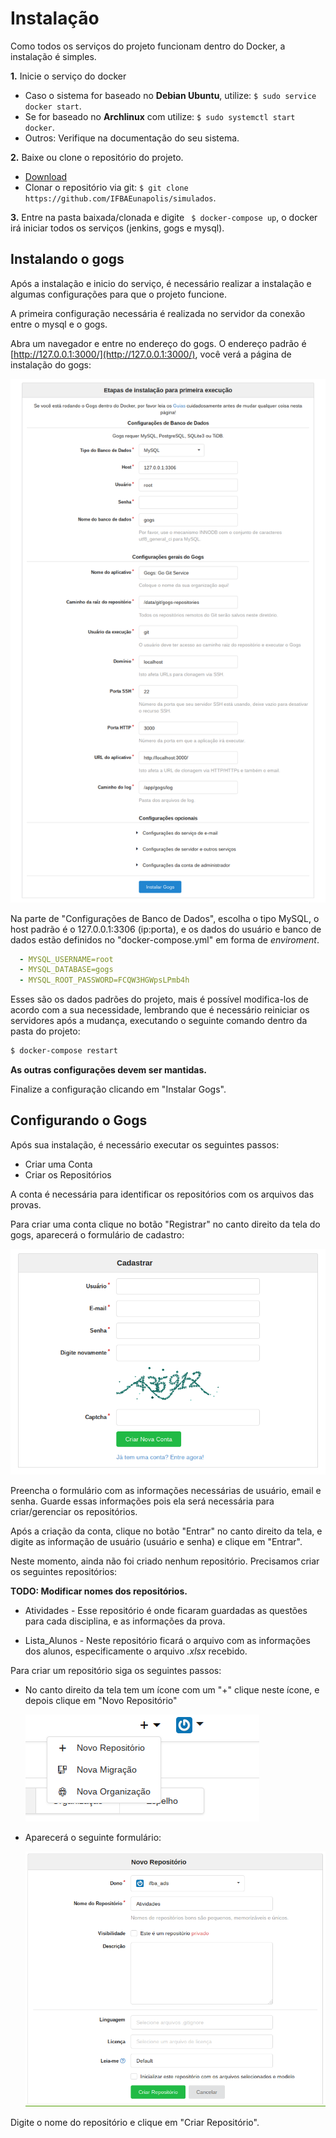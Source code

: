 # Instalação

Como todos os serviços do projeto funcionam dentro do Docker, a instalação é simples.

**1.** Inicie o serviço do docker
  * Caso o sistema for baseado no **Debian Ubuntu**, utilize: `$ sudo service docker start`.
  * Se for baseado no **Archlinux** com utilize: `$ sudo systemctl start docker`.
  * Outros: Verifique na documentação do seu sistema.

**2.** Baixe ou clone o repositório do projeto.
  * [Download](https://github.com/IFBAEunapolis/simulados/archive/master.zip)
  * Clonar o repositório via git: ` $ git clone https://github.com/IFBAEunapolis/simulados `.

**3.** Entre na pasta baixada/clonada e digite ` $ docker-compose up`, o docker irá iniciar todos os serviços (jenkins, gogs e mysql).

## Instalando o gogs

Após a instalação e inicio do serviço, é necessário realizar a instalação e algumas configurações para que o projeto funcione.

A primeira configuração necessária é realizada no servidor da conexão entre o mysql e o gogs.

Abra um navegador e entre no endereço do gogs. O endereço padrão é [http://127.0.0.1:3000/](http://127.0.0.1:3000/), você verá a página de instalação do gogs:

![Instalação do Gogs](/docs/imagens/gogs_instalacao.png)

Na parte de "Configurações de Banco de Dados", escolha o tipo MySQL, o host padrão é o 127.0.0.1:3306 (ip:porta), e os dados do usuário e banco de dados estão definidos no "docker-compose.yml" em forma de *enviroment*.

``` yaml
  - MYSQL_USERNAME=root
  - MYSQL_DATABASE=gogs
  - MYSQL_ROOT_PASSWORD=FCQW3HGWpsLPmb4h
```

Esses são os dados padrões do projeto, mais é possível modifica-los de acordo com a sua necessidade, lembrando que é necessário reiniciar os servidores após a mudança, executando o seguinte comando dentro da pasta do projeto:
``` sh
$ docker-compose restart
```

**As outras configurações devem ser mantidas.**

Finalize a configuração clicando em "Instalar Gogs".

## Configurando o Gogs

Após sua instalação, é necessário executar os seguintes passos:

* Criar uma Conta
* Criar os Repositórios

A conta é necessária para identificar os repositórios com os arquivos das provas.

Para criar uma conta clique no botão "Registrar" no canto direito da tela do gogs, aparecerá o formulário de cadastro:

![Registro do Gogs](/docs/imagens/gogs_login.png)

Preencha o formulário com as informações necessárias de usuário, email e senha. Guarde essas informações pois ela será necessária para criar/gerenciar os repositórios.

Após a criação da conta, clique no botão "Entrar" no canto direito da tela, e digite as informação de usuário (usuário e senha) e clique em "Entrar".

Neste momento, ainda não foi criado nenhum repositório. Precisamos criar os seguintes repositórios:

**TODO: Modificar nomes dos repositórios.**

* Atividades - Esse repositório é onde ficaram guardadas as questões para cada disciplina, e as informações da prova.

* Lista_Alunos - Neste repositório ficará o arquivo com as informações dos alunos, especificamente o arquivo *.xlsx* recebido.

Para criar um repositório siga os seguintes passos:

* No canto direito da tela tem um ícone com um "+" clique neste ícone, e depois clique em "Novo Repositório"

  ![Novo Repositório](/docs/imagens/novo_repositorio.png)

* Aparecerá o seguinte formulário:

  ![Formulário Repositório](/docs/imagens/criar_atividade_repo.png)

Digite o nome do repositório e clique em "Criar Repositório".

